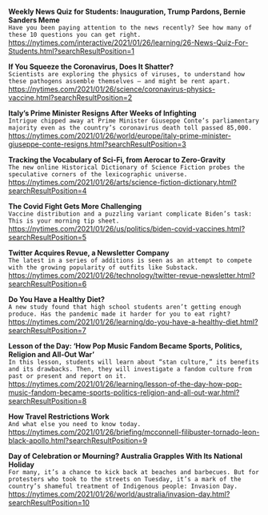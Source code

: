**Weekly News Quiz for Students: Inauguration, Trump Pardons, Bernie Sanders Meme**\
`Have you been paying attention to the news recently? See how many of these 10 questions you can get right.`\
https://nytimes.com/interactive/2021/01/26/learning/26-News-Quiz-For-Students.html?searchResultPosition=1

**If You Squeeze the Coronavirus, Does It Shatter?**\
`Scientists are exploring the physics of viruses, to understand how these pathogens assemble themselves — and might be rent apart.`\
https://nytimes.com/2021/01/26/science/coronavirus-physics-vaccine.html?searchResultPosition=2

**Italy’s Prime Minister Resigns After Weeks of Infighting**\
`Intrigue chipped away at Prime Minister Giuseppe Conte’s parliamentary majority even as the country’s coronavirus death toll passed 85,000.`\
https://nytimes.com/2021/01/26/world/europe/italy-prime-minister-giuseppe-conte-resigns.html?searchResultPosition=3

**Tracking the Vocabulary of Sci-Fi, from Aerocar to Zero-Gravity**\
`The new online Historical Dictionary of Science Fiction probes the speculative corners of the lexicographic universe.`\
https://nytimes.com/2021/01/26/arts/science-fiction-dictionary.html?searchResultPosition=4

**The Covid Fight Gets More Challenging**\
`Vaccine distribution and a puzzling variant complicate Biden’s task: This is your morning tip sheet.`\
https://nytimes.com/2021/01/26/us/politics/biden-covid-vaccines.html?searchResultPosition=5

**Twitter Acquires Revue, a Newsletter Company**\
`The latest in a series of additions is seen as an attempt to compete with the growing popularity of outfits like Substack.`\
https://nytimes.com/2021/01/26/technology/twitter-revue-newsletter.html?searchResultPosition=6

**Do You Have a Healthy Diet?**\
`A new study found that high school students aren’t getting enough produce. Has the pandemic made it harder for you to eat right?`\
https://nytimes.com/2021/01/26/learning/do-you-have-a-healthy-diet.html?searchResultPosition=7

**Lesson of the Day: ‘How Pop Music Fandom Became Sports, Politics, Religion and All-Out War’**\
`In this lesson, students will learn about “stan culture,” its benefits and its drawbacks. Then, they will investigate a fandom culture from past or present and report on it.`\
https://nytimes.com/2021/01/26/learning/lesson-of-the-day-how-pop-music-fandom-became-sports-politics-religion-and-all-out-war.html?searchResultPosition=8

**How Travel Restrictions Work**\
`And what else you need to know today.`\
https://nytimes.com/2021/01/26/briefing/mcconnell-filibuster-tornado-leon-black-apollo.html?searchResultPosition=9

**Day of Celebration or Mourning? Australia Grapples With Its National Holiday**\
`For many, it’s a chance to kick back at beaches and barbecues. But for protesters who took to the streets on Tuesday, it’s a mark of the country’s shameful treatment of Indigenous people: Invasion Day.`\
https://nytimes.com/2021/01/26/world/australia/invasion-day.html?searchResultPosition=10

